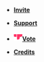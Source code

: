 - [**Invite**](https://discord.com/oauth2/authorize?client_id=1037396167123816499)

- [**Support**](https://discord.gg/DEEZY5cwpy)

- <div class="heading"><a href="https://top.gg/bot/1037396167123816499/vote" target="_blank" class="vote"><img src="./_media/topgg.png" width="20" height="20" draggable="false"><strong>Vote</strong></a></div>

- [**Credits**](credits.md)
